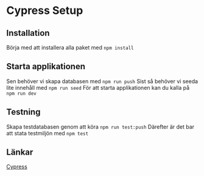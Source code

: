 # Cypress Setup

## Installation

Börja med att installera alla paket med `npm install`

## Starta applikationen

Sen behöver vi skapa databasen med `npm run push`
Sist så behöver vi seeda lite innehåll med `npm run seed`
För att starta applikationen kan du kalla på `npm run dev`

## Testning

Skapa testdatabasen genom att köra `npm run test:push`
Därefter är det bar att stata testmiljön med `npm test`

## Länkar

[Cypress](https://docs.cypress.io/)
